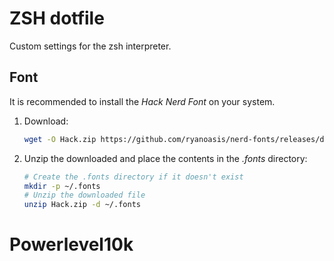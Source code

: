 # ZSH dotfile

Custom settings for the zsh interpreter.

## Font

It is recommended to install the *Hack Nerd Font* on your system.

1. Download:

    ```zsh
    wget -O Hack.zip https://github.com/ryanoasis/nerd-fonts/releases/download/v2.1.0/Hack.zip
    ```

2. Unzip the downloaded and place the contents in the *.fonts* directory:

    ```zsh
    # Create the .fonts directory if it doesn't exist
    mkdir -p ~/.fonts
    # Unzip the downloaded file
    unzip Hack.zip -d ~/.fonts
    ```

# Powerlevel10k

